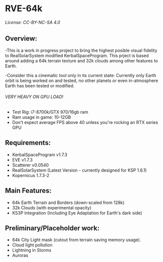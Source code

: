   # RVE-64k
  ###### License: CC-BY-NC-SA 4.0

  ## Overview:

  -This is a work in progress project to bring the highest posible visual fidelity to RealSolarSystem modified KerbalSpaceProgram.
This prject is based around adding a 64k terrain texture and 32k clouds among other features to Earth.

  -Consider this a cinematic tool only in its current state: Currently only Earth orbit is being worked on and tested,
no other planets or even in-atmosphere Earth has been tested or modified.

  ###### VERY HEAVY ON GPU LOAD!

  - Test Rig: i7-8700k/GTX 970/16gb ram
  - Ram usage in game: 10-12GB
  - Don't expect average FPS above 40 unless you're rocking an RTX series GPU

  ## Requirements:

  - KerbalSpaceProgram v1.7.3
  - EVE v1.7.3
  - Scatterer v0.0540
  - RealSolarSystem (Latest Version - currently designed for KSP 1.6.1)
  - Kopernicus 1.7.3-2

  ## Main Features:

  - 64k Earth Terrain and Borders (down-scaled from 128k)
  - 32k Clouds (with experimental opacity)
  - KS3P Integration (Including Eye Adaptation for Earth's dark side)

  ## Preliminary/Placeholder work:

  - 64k City Light mask (cutout from terrain saving memory usage).
  - Cloud light pollution
  - Lightning in Storms
  - Auroras




